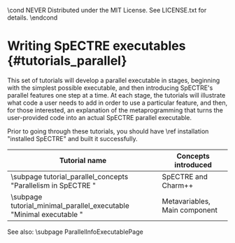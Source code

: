 \cond NEVER
Distributed under the MIT License.
See LICENSE.txt for details.
\endcond
# Writing SpECTRE executables {#tutorials_parallel}

This set of tutorials will develop a parallel executable in stages,
beginning with the simplest possible executable, and then introducing
SpECTRE's parallel features one step at a time.  At each stage, the
tutorials will illustrate what code a user needs to add in order to
use a particular feature, and then, for those interested, an
explanation of the metaprogramming that turns the user-provided code
into an actual SpECTRE parallel executable.

Prior to going through these tutorials, you should have \ref
installation "installed SpECTRE" and built it successfully.

| Tutorial name | Concepts introduced |
|---------------|---------------------|
| \subpage tutorial_parallel_concepts "Parallelism in SpECTRE " | SpECTRE and Charm++ |
| \subpage tutorial_minimal_parallel_executable "Minimal executable " | Metavariables, Main component |

See also: \subpage ParallelInfoExecutablePage
